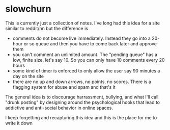 # slowchurn

This is currently just a collection of notes. I've long had this idea for a site similar to reddit/hn but the difference is

 * comments do not become live immediately. Instead they go into a 20-hour or so queue and then you have to come back later and approve them
 * you can't comment an unlimited amount. The "pending queue" has a low, finite size, let's say 10. So you can only have 10 comments every 20 hours
 * some kind of timer is enforced to only allow the user say 90 minutes a day on the site
 * there are no up and down arrows, no points, no scores. There is a flagging system for abuse and spam and that's it

The general idea is to discourage harrassment, bullying, and what I'll call "drunk posting" by designing around the psychological hooks that lead to addictive and anti-social behavior in online spaces. 

I keep forgetting and recapturing this idea and this is the place for me to write it down
